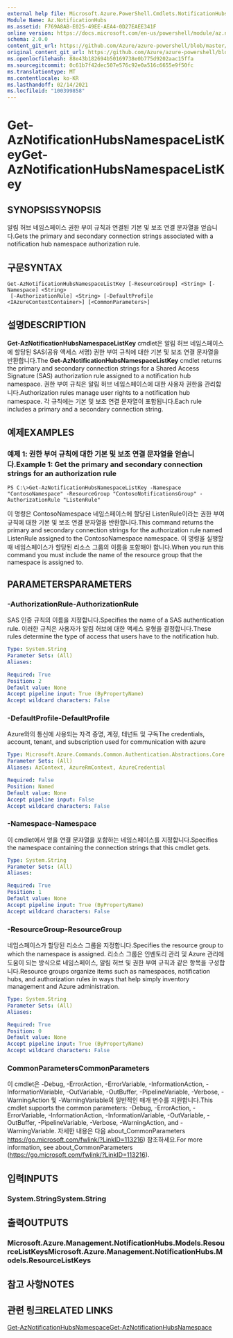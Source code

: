 ```yaml
---
external help file: Microsoft.Azure.PowerShell.Cmdlets.NotificationHubs.dll-Help.xml
Module Name: Az.NotificationHubs
ms.assetid: F769A8AB-E025-49EE-AEA4-0D27EAEE341F
online version: https://docs.microsoft.com/en-us/powershell/module/az.notificationhubs/get-aznotificationhubsnamespacelistkey
schema: 2.0.0
content_git_url: https://github.com/Azure/azure-powershell/blob/master/src/NotificationHubs/NotificationHubs/help/Get-AzNotificationHubsNamespaceListKey.md
original_content_git_url: https://github.com/Azure/azure-powershell/blob/master/src/NotificationHubs/NotificationHubs/help/Get-AzNotificationHubsNamespaceListKey.md
ms.openlocfilehash: 88e43b182694b50169738e0b775d9202aac15ffa
ms.sourcegitcommit: 0c61b7f42dec507e576c92e0a516c6655e9f50fc
ms.translationtype: MT
ms.contentlocale: ko-KR
ms.lasthandoff: 02/14/2021
ms.locfileid: "100399858"
---
```

# <span data-ttu-id="e5997-101">Get-AzNotificationHubsNamespaceListKey</span><span class="sxs-lookup"><span data-stu-id="e5997-101">Get-AzNotificationHubsNamespaceListKey</span></span>

## <span data-ttu-id="e5997-102">SYNOPSIS</span><span class="sxs-lookup"><span data-stu-id="e5997-102">SYNOPSIS</span></span>
<span data-ttu-id="e5997-103">알림 허브 네임스페이스 권한 부여 규칙과 연결된 기본 및 보조 연결 문자열을 얻습니다.</span><span class="sxs-lookup"><span data-stu-id="e5997-103">Gets the primary and secondary connection strings associated with a notification hub namespace authorization rule.</span></span>

## <span data-ttu-id="e5997-104">구문</span><span class="sxs-lookup"><span data-stu-id="e5997-104">SYNTAX</span></span>

```
Get-AzNotificationHubsNamespaceListKey [-ResourceGroup] <String> [-Namespace] <String>
 [-AuthorizationRule] <String> [-DefaultProfile <IAzureContextContainer>] [<CommonParameters>]
```

## <span data-ttu-id="e5997-105">설명</span><span class="sxs-lookup"><span data-stu-id="e5997-105">DESCRIPTION</span></span>
<span data-ttu-id="e5997-106">**Get-AzNotificationHubsNamespaceListKey** cmdlet은 알림 허브 네임스페이스에 할당된 SAS(공유 액세스 서명) 권한 부여 규칙에 대한 기본 및 보조 연결 문자열을 반환합니다.</span><span class="sxs-lookup"><span data-stu-id="e5997-106">The **Get-AzNotificationHubsNamespaceListKey** cmdlet returns the primary and secondary connection strings for a Shared Access Signature (SAS) authorization rule assigned to a notification hub namespace.</span></span>
<span data-ttu-id="e5997-107">권한 부여 규칙은 알림 허브 네임스페이스에 대한 사용자 권한을 관리합니다.</span><span class="sxs-lookup"><span data-stu-id="e5997-107">Authorization rules manage user rights to a notification hub namespace.</span></span>
<span data-ttu-id="e5997-108">각 규칙에는 기본 및 보조 연결 문자열이 포함됩니다.</span><span class="sxs-lookup"><span data-stu-id="e5997-108">Each rule includes a primary and a secondary connection string.</span></span>

## <span data-ttu-id="e5997-109">예제</span><span class="sxs-lookup"><span data-stu-id="e5997-109">EXAMPLES</span></span>

### <span data-ttu-id="e5997-110">예제 1: 권한 부여 규칙에 대한 기본 및 보조 연결 문자열을 얻습니다.</span><span class="sxs-lookup"><span data-stu-id="e5997-110">Example 1: Get the primary and secondary connection strings for an authorization rule</span></span>
```
PS C:\>Get-AzNotificationHubsNamespaceListKey -Namespace "ContosoNamespace" -ResourceGroup "ContosoNotificationsGroup" -AuthorizationRule "ListenRule"
```

<span data-ttu-id="e5997-111">이 명령은 ContosoNamespace 네임스페이스에 할당된 ListenRule이라는 권한 부여 규칙에 대한 기본 및 보조 연결 문자열을 반환합니다.</span><span class="sxs-lookup"><span data-stu-id="e5997-111">This command returns the primary and secondary connection strings for the authorization rule named ListenRule assigned to the ContosoNamespace namespace.</span></span>
<span data-ttu-id="e5997-112">이 명령을 실행할 때 네임스페이스가 할당된 리소스 그룹의 이름을 포함해야 합니다.</span><span class="sxs-lookup"><span data-stu-id="e5997-112">When you run this command you must include the name of the resource group that the namespace is assigned to.</span></span>

## <span data-ttu-id="e5997-113">PARAMETERS</span><span class="sxs-lookup"><span data-stu-id="e5997-113">PARAMETERS</span></span>

### <span data-ttu-id="e5997-114">-AuthorizationRule</span><span class="sxs-lookup"><span data-stu-id="e5997-114">-AuthorizationRule</span></span>
<span data-ttu-id="e5997-115">SAS 인증 규칙의 이름을 지정합니다.</span><span class="sxs-lookup"><span data-stu-id="e5997-115">Specifies the name of a SAS authentication rule.</span></span>
<span data-ttu-id="e5997-116">이러한 규칙은 사용자가 알림 허브에 대한 액세스 유형을 결정합니다.</span><span class="sxs-lookup"><span data-stu-id="e5997-116">These rules determine the type of access that users have to the notification hub.</span></span>

```yaml
Type: System.String
Parameter Sets: (All)
Aliases:

Required: True
Position: 2
Default value: None
Accept pipeline input: True (ByPropertyName)
Accept wildcard characters: False
```

### <span data-ttu-id="e5997-117">-DefaultProfile</span><span class="sxs-lookup"><span data-stu-id="e5997-117">-DefaultProfile</span></span>
<span data-ttu-id="e5997-118">Azure와의 통신에 사용되는 자격 증명, 계정, 테넌트 및 구독</span><span class="sxs-lookup"><span data-stu-id="e5997-118">The credentials, account, tenant, and subscription used for communication with azure</span></span>

```yaml
Type: Microsoft.Azure.Commands.Common.Authentication.Abstractions.Core.IAzureContextContainer
Parameter Sets: (All)
Aliases: AzContext, AzureRmContext, AzureCredential

Required: False
Position: Named
Default value: None
Accept pipeline input: False
Accept wildcard characters: False
```

### <span data-ttu-id="e5997-119">-Namespace</span><span class="sxs-lookup"><span data-stu-id="e5997-119">-Namespace</span></span>
<span data-ttu-id="e5997-120">이 cmdlet에서 얻을 연결 문자열을 포함하는 네임스페이스를 지정합니다.</span><span class="sxs-lookup"><span data-stu-id="e5997-120">Specifies the namespace containing the connection strings that this cmdlet gets.</span></span>

```yaml
Type: System.String
Parameter Sets: (All)
Aliases:

Required: True
Position: 1
Default value: None
Accept pipeline input: True (ByPropertyName)
Accept wildcard characters: False
```

### <span data-ttu-id="e5997-121">-ResourceGroup</span><span class="sxs-lookup"><span data-stu-id="e5997-121">-ResourceGroup</span></span>
<span data-ttu-id="e5997-122">네임스페이스가 할당된 리소스 그룹을 지정합니다.</span><span class="sxs-lookup"><span data-stu-id="e5997-122">Specifies the resource group to which the namespace is assigned.</span></span>
<span data-ttu-id="e5997-123">리소스 그룹은 인벤토리 관리 및 Azure 관리에 도움이 되는 방식으로 네임스페이스, 알림 허브 및 권한 부여 규칙과 같은 항목을 구성합니다.</span><span class="sxs-lookup"><span data-stu-id="e5997-123">Resource groups organize items such as namespaces, notification hubs, and authorization rules in ways that help simply inventory management and Azure administration.</span></span>

```yaml
Type: System.String
Parameter Sets: (All)
Aliases:

Required: True
Position: 0
Default value: None
Accept pipeline input: True (ByPropertyName)
Accept wildcard characters: False
```

### <span data-ttu-id="e5997-124">CommonParameters</span><span class="sxs-lookup"><span data-stu-id="e5997-124">CommonParameters</span></span>
<span data-ttu-id="e5997-125">이 cmdlet은 -Debug, -ErrorAction, -ErrorVariable, -InformationAction, -InformationVariable, -OutVariable, -OutBuffer, -PipelineVariable, -Verbose, -WarningAction 및 -WarningVariable의 일반적인 매개 변수를 지원합니다.</span><span class="sxs-lookup"><span data-stu-id="e5997-125">This cmdlet supports the common parameters: -Debug, -ErrorAction, -ErrorVariable, -InformationAction, -InformationVariable, -OutVariable, -OutBuffer, -PipelineVariable, -Verbose, -WarningAction, and -WarningVariable.</span></span> <span data-ttu-id="e5997-126">자세한 내용은 다음 about_CommonParameters https://go.microsoft.com/fwlink/?LinkID=113216) 참조하세요.</span><span class="sxs-lookup"><span data-stu-id="e5997-126">For more information, see about_CommonParameters (https://go.microsoft.com/fwlink/?LinkID=113216).</span></span>

## <span data-ttu-id="e5997-127">입력</span><span class="sxs-lookup"><span data-stu-id="e5997-127">INPUTS</span></span>

### <span data-ttu-id="e5997-128">System.String</span><span class="sxs-lookup"><span data-stu-id="e5997-128">System.String</span></span>

## <span data-ttu-id="e5997-129">출력</span><span class="sxs-lookup"><span data-stu-id="e5997-129">OUTPUTS</span></span>

### <span data-ttu-id="e5997-130">Microsoft.Azure.Management.NotificationHubs.Models.ResourceListKeys</span><span class="sxs-lookup"><span data-stu-id="e5997-130">Microsoft.Azure.Management.NotificationHubs.Models.ResourceListKeys</span></span>

## <span data-ttu-id="e5997-131">참고 사항</span><span class="sxs-lookup"><span data-stu-id="e5997-131">NOTES</span></span>

## <span data-ttu-id="e5997-132">관련 링크</span><span class="sxs-lookup"><span data-stu-id="e5997-132">RELATED LINKS</span></span>

[<span data-ttu-id="e5997-133">Get-AzNotificationHubsNamespace</span><span class="sxs-lookup"><span data-stu-id="e5997-133">Get-AzNotificationHubsNamespace</span></span>](./Get-AzNotificationHubsNamespace.md)



